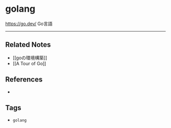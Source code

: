 # golang
https://go.dev/
Go言語

---
## Related Notes
- [[goの環境構築]]
- [[A Tour of Go]]

## References
- 

## Tags
- `golang` 
